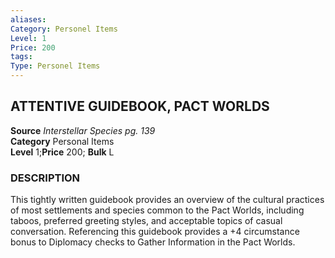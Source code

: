 ```yaml
---
aliases: 
Category: Personel Items
Level: 1
Price: 200
tags: 
Type: Personel Items
---
```


##  ATTENTIVE GUIDEBOOK, PACT WORLDS

**Source** _Interstellar Species pg. 139_  
**Category** Personal Items  
**Level** 1;**Price** 200; **Bulk** L

### DESCRIPTION

This tightly written guidebook provides an overview of the cultural practices of most settlements and species common to the Pact Worlds, including taboos, preferred greeting styles, and acceptable topics of casual conversation. Referencing this guidebook provides a +4 circumstance bonus to Diplomacy checks to Gather Information in the Pact Worlds.

